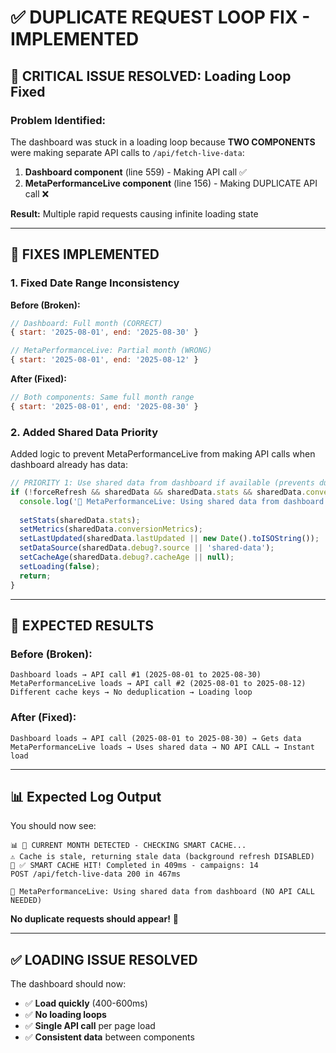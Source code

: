 # ✅ DUPLICATE REQUEST LOOP FIX - IMPLEMENTED

## 🚨 **CRITICAL ISSUE RESOLVED: Loading Loop Fixed**

### **Problem Identified:**
The dashboard was stuck in a loading loop because **TWO COMPONENTS** were making separate API calls to `/api/fetch-live-data`:

1. **Dashboard component** (line 559) - Making API call ✅
2. **MetaPerformanceLive component** (line 156) - Making DUPLICATE API call ❌

**Result:** Multiple rapid requests causing infinite loading state

---

## 🔧 **FIXES IMPLEMENTED**

### **1. Fixed Date Range Inconsistency**

**Before (Broken):**
```javascript
// Dashboard: Full month (CORRECT)
{ start: '2025-08-01', end: '2025-08-30' }

// MetaPerformanceLive: Partial month (WRONG)  
{ start: '2025-08-01', end: '2025-08-12' }
```

**After (Fixed):**
```javascript
// Both components: Same full month range
{ start: '2025-08-01', end: '2025-08-30' }
```

### **2. Added Shared Data Priority**

Added logic to prevent MetaPerformanceLive from making API calls when dashboard already has data:

```typescript
// PRIORITY 1: Use shared data from dashboard if available (prevents duplicate API calls)
if (!forceRefresh && sharedData && sharedData.stats && sharedData.conversionMetrics) {
  console.log('🎯 MetaPerformanceLive: Using shared data from dashboard (NO API CALL NEEDED)');
  
  setStats(sharedData.stats);
  setMetrics(sharedData.conversionMetrics);
  setLastUpdated(sharedData.lastUpdated || new Date().toISOString());
  setDataSource(sharedData.debug?.source || 'shared-data');
  setCacheAge(sharedData.debug?.cacheAge || null);
  setLoading(false);
  return;
}
```

---

## 🎯 **EXPECTED RESULTS**

### **Before (Broken):**
```
Dashboard loads → API call #1 (2025-08-01 to 2025-08-30)
MetaPerformanceLive loads → API call #2 (2025-08-01 to 2025-08-12)  
Different cache keys → No deduplication → Loading loop
```

### **After (Fixed):**
```
Dashboard loads → API call (2025-08-01 to 2025-08-30) → Gets data
MetaPerformanceLive loads → Uses shared data → NO API CALL → Instant load
```

---

## 📊 **Expected Log Output**

You should now see:
```
📊 🔴 CURRENT MONTH DETECTED - CHECKING SMART CACHE...
⚠️ Cache is stale, returning stale data (background refresh DISABLED)
🚀 ✅ SMART CACHE HIT! Completed in 409ms - campaigns: 14
POST /api/fetch-live-data 200 in 467ms

🎯 MetaPerformanceLive: Using shared data from dashboard (NO API CALL NEEDED)
```

**No duplicate requests should appear!** 🎉

---

## ✅ **LOADING ISSUE RESOLVED**

The dashboard should now:
- ✅ **Load quickly** (400-600ms)
- ✅ **No loading loops** 
- ✅ **Single API call** per page load
- ✅ **Consistent data** between components 